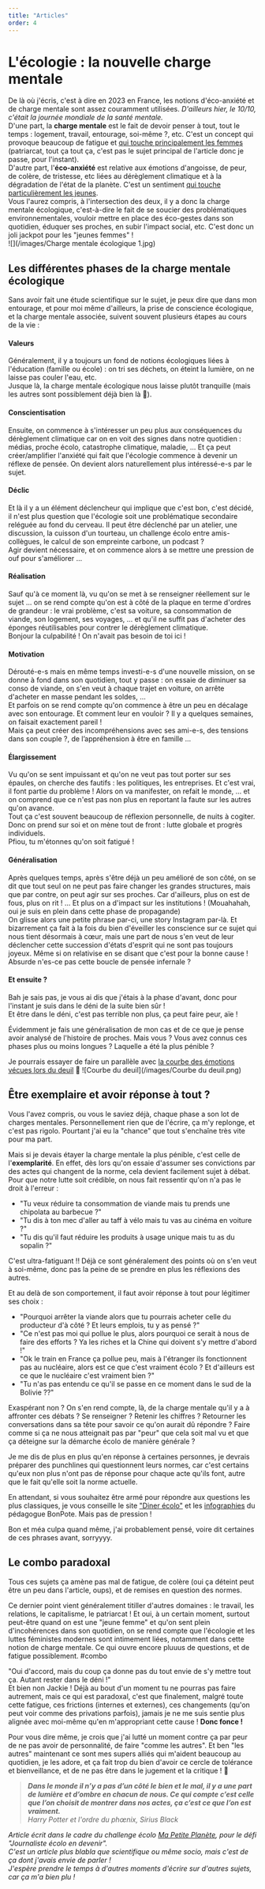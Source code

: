 ```yaml
---
title: "Articles"
order: 4
---
```

# L'écologie : la nouvelle charge mentale

De là où j'écris, c'est à dire en 2023 en France, les notions d'éco-anxiété et de charge mentale sont assez couramment utilisées. _D'ailleurs hier, le 10/10, c'était la journée mondiale de la santé mentale._    
D'une part, la **charge mentale** est le fait de devoir penser à tout, tout le temps : logement, travail, entourage, soi-même ?, etc. C'est un concept qui provoque beaucoup de fatigue et [qui touche principalement les femmes](https://lejournal.cnrs.fr/nos-blogs/dialogues-economiques/la-charge-mentale-une-double-peine-pour-les-femmes) (patriarcat, tout ça tout ça, c'est pas le sujet principal de l'article donc je passe, pour l'instant).  
D'autre part, l'**éco-anxiété** est relative aux émotions d'angoisse, de peur, de colère, de tristesse, etc liées au dérèglement climatique et à la dégradation de l'état de la planète. C'est un sentiment [qui touche particulièrement les jeunes](https://www.france24.com/fr/plan%C3%A8te/20220729-%C3%A9co-anxi%C3%A9t%C3%A9-une-jeunesse-face-aux-angoisses-%C3%A9cologiques).  
Vous l'aurez compris, à l'intersection des deux, il y a donc la charge mentale écologique, c'est-à-dire le fait de se soucier des problématiques environnementales, vouloir mettre en place des éco-gestes dans son quotidien, éduquer ses proches, en subir l'impact social, etc. C'est donc un joli jackpot pour les "jeunes femmes" !  
![](/images/Charge mentale écologique 1.jpg)

## Les différentes phases de la charge mentale écologique
Sans avoir fait une étude scientifique sur le sujet, je peux dire que dans mon entourage, et pour moi même d'ailleurs, la prise de conscience écologique, et la charge mentale associée, suivent souvent plusieurs étapes au cours de la vie :
#### Valeurs  
Généralement, il y a toujours un fond de notions écologiques liées à l'éducation (famille ou école) : on tri ses déchets, on éteint la lumière, on ne laisse pas couler l'eau, etc.  
Jusque là, la charge mentale écologique nous laisse plutôt tranquille (mais les autres sont possiblement déjà bien là 👋).
#### Conscientisation  
Ensuite, on commence à s'intéresser un peu plus aux conséquences du dérèglement climatique car on en voit des signes dans notre quotidien : médias, proche écolo, catastrophe climatique, maladie, ... Et ça peut créer/amplifier l'anxiété qui fait que l'écologie commence à devenir un réflexe de pensée. On devient alors naturellement plus intéressé-e-s par le sujet.
#### Déclic  
Et là il y a un élément déclencheur qui implique que c'est bon, c'est décidé, il n'est plus question que l'écologie soit une problématique secondaire reléguée au fond du cerveau. Il peut être déclenché par un atelier, une discussion, la cuisson d'un tourteau, un challenge écolo entre amis-collègues, le calcul de son empreinte carbone, un podcast ?  
Agir devient nécessaire, et on commence alors à se mettre une pression de ouf pour s'améliorer ...
#### Réalisation  
Sauf qu'à ce moment là, vu qu'on se met à se renseigner réellement sur le sujet ... on se rend compte qu'on est à côté de la plaque en terme d'ordres de grandeur : le vrai problème, c'est sa voiture, sa consommation de viande, son logement, ses voyages, ... et qu'il ne suffit pas d'acheter des éponges réutilisables pour contrer le dérèglement climatique.  
Bonjour la culpabilité ! On n'avait pas besoin de toi ici !
#### Motivation  
Dérouté-e-s mais en même temps investi-e-s d'une nouvelle mission, on se donne à fond dans son quotidien, tout y passe : on essaie de diminuer sa conso de viande, on s'en veut à chaque trajet en voiture, on arrête d'acheter en masse pendant les soldes, ...  
Et parfois on se rend compte qu'on commence à être un peu en décalage avec son entourage. Et comment leur en vouloir ? Il y a quelques semaines, on faisait exactement pareil !  
Mais ça peut créer des incompréhensions avec ses ami-e-s, des tensions dans son couple ?, de l’appréhension à être en famille ...
#### Élargissement  
Vu qu'on se sent impuissant et qu'on ne veut pas tout porter sur ses épaules, on cherche des fautifs : les politiques, les entreprises. Et c'est vrai, il font partie du problème ! Alors on va manifester, on refait le monde, ... et on comprend que ce n'est pas non plus en reportant la faute sur les autres qu'on avance.  
Tout ça c'est souvent beaucoup de réflexion personnelle, de nuits à cogiter.  
Donc on prend sur soi et on mène tout de front : lutte globale et progrès individuels.  
Pfiou, tu m'étonnes qu'on soit fatigué !
#### Généralisation  
Après quelques temps, après s'être déjà un peu amélioré de son côté, on se dit que tout seul on ne peut pas faire changer les grandes structures, mais que par contre, on peut agir sur ses proches. Car d'ailleurs, plus on est de fous, plus on rit ! ... Et plus on a d'impact sur les institutions ! (Mouahahah, oui je suis en plein dans cette phase de propagande)  
On glisse alors une petite phrase par-ci, une story Instagram par-là. Et bizarrement ça fait à la fois du bien d'éveiller les conscience sur ce sujet qui nous tient désormais à cœur, mais une part de nous s'en veut de leur déclencher cette succession d'états d'esprit qui ne sont pas toujours joyeux. Même si on relativise en se disant que c'est pour la bonne cause ! Absurde n'es-ce pas cette boucle de pensée infernale ?
#### Et ensuite ?  
Bah je sais pas, je vous ai dis que j'étais à la phase d'avant, donc pour l'instant je suis dans le déni de la suite bien sûr !  
Et être dans le déni, c'est pas terrible non plus, ça peut faire peur, aïe !

Évidemment je fais une généralisation de mon cas et de ce que je pense avoir analysé de l'histoire de proches. Mais vous ? Vous avez connus ces phases plus ou moins longues ? Laquelle a été la plus pénible ?

Je pourrais essayer de faire un parallèle avec [la courbe des émotions vécues lors du deuil](https://www.conceptsecurite-formation.fr/blog/management-communication/mieux-apprehender-changement.html) 🤔
![Courbe du deuil](/images/Courbe du deuil.png)

## Être exemplaire et avoir réponse à tout ?
Vous l'avez compris, ou vous le saviez déjà, chaque phase a son lot de charges mentales. Personnellement rien que de l'écrire, ça m'y replonge, et c'est pas rigolo. Pourtant j'ai eu la "chance" que tout s'enchaîne très vite pour ma part.

Mais si je devais étayer la charge mentale la plus pénible, c'est celle de l'**exemplarité**.
En effet, dès lors qu'on essaie d'assumer ses convictions par des actes qui changent de la norme, cela devient facilement sujet à débat. Pour que notre lutte soit crédible, on nous fait ressentir qu'on n'a pas le droit à l'erreur :  
- "Tu veux réduire ta consommation de viande mais tu prends une chipolata au barbecue ?"  
- "Tu dis à ton mec d'aller au taff à vélo mais tu vas au cinéma en voiture ?"  
- "Tu dis qu'il faut réduire les produits à usage unique mais tu as du sopalin ?"   

C'est ultra-fatiguant !! Déjà ce sont généralement des points où on s'en veut à soi-même, donc pas la peine de se prendre en plus les réflexions des autres. 
 
Et au delà de son comportement, il faut avoir réponse à tout pour légitimer ses choix :
- "Pourquoi arrêter la viande alors que tu pourrais acheter celle du producteur d'à côté ? Et leurs emplois, tu y as pensé ?"  
- "Ce n'est pas moi qui pollue le plus, alors pourquoi ce serait à nous de faire des efforts ? Ya les riches et la Chine qui doivent s'y mettre d'abord !"  
- "Ok le train en France ça pollue peu, mais à l'étranger ils fonctionnent pas au nucléaire, alors est ce que c'est vraiment écolo ? Et d'ailleurs est ce que le nucléaire c'est vraiment bien ?"  
- "Tu n'as pas entendu ce qu'il se passe en ce moment dans le sud de la Bolivie ??"  

Exaspérant non ? On s'en rend compte, là, de la charge mentale qu'il y a à affronter ces débats ? Se renseigner ? Retenir les chiffres ? Retourner les conversations dans sa tête pour savoir ce qu'on aurait dû répondre ? Faire comme si ça ne nous atteignait pas par "peur" que cela soit mal vu et que ça déteigne sur la démarche écolo de manière générale ?  

Je me dis de plus en plus qu'en réponse à certaines personnes, je devrais préparer des punchlines qui questionnent leurs normes, car c'est certains qu'eux non plus n'ont pas de réponse pour chaque acte qu'ils font, autre que le fait qu'elle soit la norme actuelle.  

En attendant, si vous souhaitez être armé pour répondre aux questions les plus classiques, je vous conseille le site ["Diner écolo"](https://bonpote.com/le-diner-ecolo-du-siecle/) et les [infographies](https://bonpote.com/les-infographies-bon-pote/) du pédagogue BonPote. Mais pas de pression !

Bon et méa culpa quand même, j'ai probablement pensé, voire dit certaines de ces phrases avant, sorryyyy.

## Le combo paradoxal
Tous ces sujets ça amène pas mal de fatigue, de colère (oui ça déteint peut être un peu dans l'article, oups), et de remises en question des normes.  

Ce dernier point vient généralement titiller d'autres domaines : le travail, les relations, le capitalisme, le patriarcat !
Et oui, à un certain moment, surtout peut-être quand on est une "jeune femme" et qu'on sent plein d'incohérences dans son quotidien, on se rend compte que l'écologie et les luttes féministes modernes sont intimement liées, notamment dans cette notion de charge mentale. Ce qui ouvre encore pluuus de questions, et de fatigue possiblement. #combo

"Oui d'accord, mais du coup ça donne pas du tout envie de s'y mettre tout ça. Autant rester dans le déni !"  
Et bien non Jackie ! Déjà au bout d'un moment tu ne pourras pas faire autrement, mais ce qui est paradoxal, c'est que finalement, malgré toute cette fatigue, ces frictions (internes et externes), ces changements (qu'on peut voir comme des privations parfois), jamais je ne me suis sentie plus alignée avec moi-même qu'en m'appropriant cette cause ! **Donc fonce !**  

Pour vous dire même, je crois que j'ai lutté un moment contre ça par peur de ne pas avoir de personnalité, de faire "comme les autres". Et ben "les autres" maintenant ce sont mes supers alliés qui m'aident beaucoup au quotidien, je les adore, et ça fait trop du bien d'avoir ce cercle de tolérance et bienveillance, et de ne pas être dans le jugement et la critique ! 🌈

> **_Dans le monde il n’y a pas d’un côté le bien et le mal, il y a une part de lumière et d’ombre en chacun de nous. Ce qui compte c’est celle que l’on choisit de montrer dans nos actes, ça c’est ce que l’on est vraiment._**  
_Harry Potter et l'ordre du phœnix, Sirius Black_

_Article écrit dans le cadre du challenge écolo [Ma Petite Planète](https://mapetiteplanete.org/), pour le défi "Journaliste écolo en devenir"._  
_C'est un article plus blabla que scientifique ou même socio, mais c'est de ça dont j'avais envie de parler !_  
_J'espère prendre le temps à d'autres moments d'écrire sur d'autres sujets, car ça m'a bien plu !_ 
